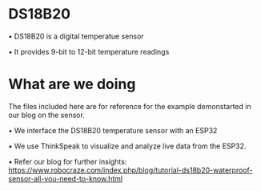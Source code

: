 # DS18B20
  • DS18B20 is a digital temperatue sensor
  
  • It provides 9-bit to 12-bit temperature readings
 
# What are we doing
The files included here are for reference for the example demonstarted in our blog on the sensor.
 
  • We interface the DS18B20 temperature sensor with an ESP32
  
  • We use ThinkSpeak to visualize and analyze live data from the ESP32.
  
  • Refer our blog for further insights: https://www.robocraze.com/index.php/blog/tutorial-ds18b20-waterproof-sensor-all-you-need-to-know.html
